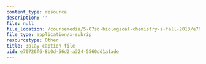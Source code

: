 ```yaml
---
content_type: resource
description: ''
file: null
file_location: /coursemedia/5-07sc-biological-chemistry-i-fall-2013/e70726f68b0d56d2a3245560dd1a1ade_taCtV7gVKdI.vtt
file_type: application/x-subrip
resourcetype: Other
title: 3play caption file
uid: e70726f6-8b0d-56d2-a324-5560dd1a1ade
---
```

